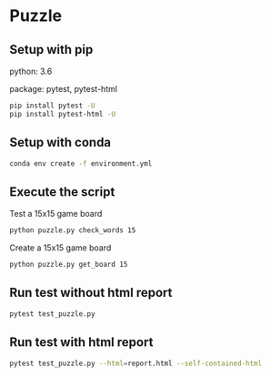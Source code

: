 # Puzzle

## Setup with pip
python: 3.6 

package: pytest, pytest-html
```bash
pip install pytest -U
pip install pytest-html -U 
```

## Setup with conda

```bash
conda env create -f environment.yml
```

## Execute the script

Test a 15x15 game board
```bash
python puzzle.py check_words 15
```

Create a 15x15 game board
```bash
python puzzle.py get_board 15
```

## Run test without html report

```bash
pytest test_puzzle.py
```

## Run test with html report

```bash
pytest test_puzzle.py --html=report.html --self-contained-html
```
